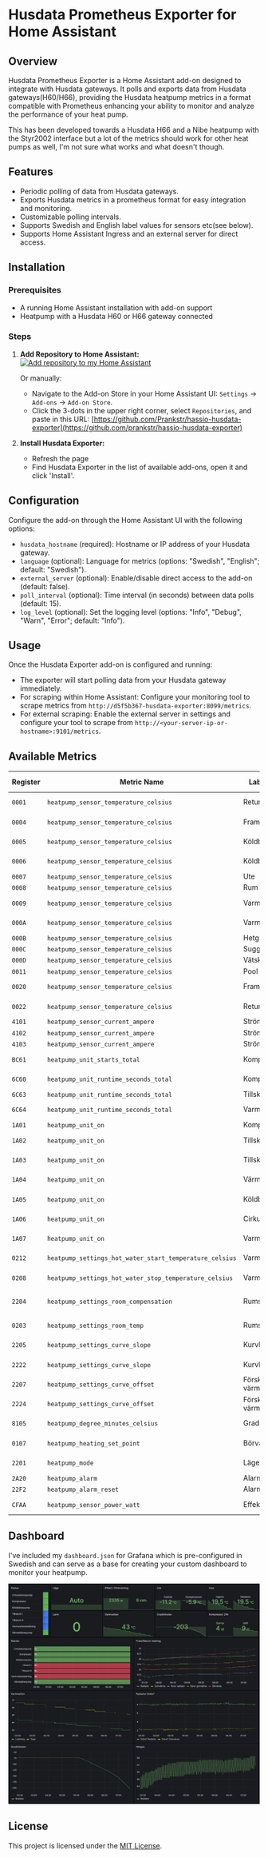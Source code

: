 # Husdata Prometheus Exporter for Home Assistant

## Overview
Husdata Prometheus Exporter is a Home Assistant add-on designed to integrate with Husdata gateways. It polls and exports data from Husdata gateways(H60/H66), providing the Husdata heatpump metrics in a format compatible with Prometheus enhancing your ability to monitor and analyze the performance of your heat pump. 

This has been developed towards a Husdata H66 and a Nibe heatpump with the Styr2002 interface but a lot of the metrics should work for other heat pumps as well, I'm not sure what works and what doesn't though.

## Features
- Periodic polling of data from Husdata gateways.
- Exports Husdata metrics in a prometheus format for easy integration and monitoring.
- Customizable polling intervals.
- Supports Swedish and English label values for sensors etc(see below).
- Supports Home Assistant Ingress and an external server for direct access.

## Installation

### Prerequisites
- A running Home Assistant installation with add-on support
- Heatpump with a Husdata H60 or H66 gateway connected

### Steps
1. **Add Repository to Home Assistant:**
   [![Add repository to my Home Assistant](https://my.home-assistant.io/badges/supervisor_add_addon_repository.svg)](https://my.home-assistant.io/redirect/supervisor_add_addon_repository/?repository_url=https%3A%2F%2Fgithub.com%2FPrankstr%2Fhassio-husdata-exporter) 

    Or manually:
   - Navigate to the Add-on Store in your Home Assistant UI: `Settings` -> `Add-ons` -> `Add-on Store`.
   - Click the 3-dots in the upper right corner, select `Repositories`, and paste in this URL: [https://github.com/Prankstr/hassio-husdata-exporter](https://github.com/prankstr/hassio-husdata-exporter)

2. **Install Husdata Exporter:**
   - Refresh the page
   - Find Husdata Exporter in the list of available add-ons, open it and click 'Install'.

## Configuration
Configure the add-on through the Home Assistant UI with the following options:
- `husdata_hostname` (required): Hostname or IP address of your Husdata gateway.
- `language` (optional): Language for metrics (options: "Swedish", "English"; default: "Swedish").
- `external_server` (optional): Enable/disable direct access to the add-on (default: false).
- `poll_interval` (optional): Time interval (in seconds) between data polls (default: 15).
- `log_level` (optional): Set the logging level (options: "Info", "Debug", "Warn", "Error"; default: "Info").

## Usage
Once the Husdata Exporter add-on is configured and running:
- The exporter will start polling data from your Husdata gateway immediately.
- For scraping within Home Assistant: Configure your monitoring tool to scrape metrics from `http://d5f5b367-husdata-exporter:8099/metrics`.
- For external scraping: Enable the external server in settings and configure your tool to scrape from `http://<your-server-ip-or-hostname>:9101/metrics`.

## Available Metrics

| Register  | Metric Name                                       | Label (Swedish)          | Label (English)          |
|-----------|---------------------------------------------------|--------------------------|--------------------------|
| `0001`    | `heatpump_sensor_temperature_celsius`             | Returledning             | Radiator Return          |
| `0004`    | `heatpump_sensor_temperature_celsius`             | Framledning              | Heat Carrier Forward     |
| `0005`    | `heatpump_sensor_temperature_celsius`             | Köldbärare In            | Brine In Condensor       |
| `0006`    | `heatpump_sensor_temperature_celsius`             | Köldbärare Ut            | Brine Out Evaporator     |
| `0007`    | `heatpump_sensor_temperature_celsius`             | Ute                      | Outdoor                  |
| `0008`    | `heatpump_sensor_temperature_celsius`             | Rum                      | Indoor                   |
| `0009`    | `heatpump_sensor_temperature_celsius`             | Varmvatten Topp          | Warm Water Top           |
| `000A`    | `heatpump_sensor_temperature_celsius`             | Varmvatten Mantel        | Warm Water Mid           |
| `000B`    | `heatpump_sensor_temperature_celsius`             | Hetgas                   | Hot Gas                  |
| `000C`    | `heatpump_sensor_temperature_celsius`             | Suggas                   | Suction Gas              |
| `000D`    | `heatpump_sensor_temperature_celsius`             | Vätskeledning            | Liquid Flow              |
| `0011`    | `heatpump_sensor_temperature_celsius`             | Pool                     | Pool                     |
| `0020`    | `heatpump_sensor_temperature_celsius`             | Framledning 2            | Radiator Forward 2       |
| `0022`    | `heatpump_sensor_temperature_celsius`             | Returledning 2           | Radiator Return 2        |
| `4101`    | `heatpump_sensor_current_ampere`                  | Ström L1                 | Load L1                  |
| `4102`    | `heatpump_sensor_current_ampere`                  | Ström L2                 | Load L2                  |
| `4103`    | `heatpump_sensor_current_ampere`                  | Ström L3                 | Load L3                  |
| `BC61`    | `heatpump_unit_starts_total`                      | Kompressorstarter        | Compressor Starts        |
| `6C60`    | `heatpump_unit_runtime_seconds_total`             | Kompressortimmar         | Compressor Runtime       |
| `6C63`    | `heatpump_unit_runtime_seconds_total`             | Tillskottstimmar         | Aux Runtime              |
| `6C64`    | `heatpump_unit_runtime_seconds_total`             | Varmvattentimmar         | Warm Water Runtime       |
| `1A01`    | `heatpump_unit_on`                                | Kompressor               | Compressor               |
| `1A02`    | `heatpump_unit_on`                                | Tillskott Steg I         | Add Heat Step 1          |
| `1A03`    | `heatpump_unit_on`                                | Tillskott Steg II        | Add Heat Step 2          |
| `1A04`    | `heatpump_unit_on`                                | Värmebärarpump           | Pump Heat Circuit        |
| `1A05`    | `heatpump_unit_on`                                | Köldbärarpump            | Pump Cold Circuit        |
| `1A06`    | `heatpump_unit_on`                                | Cirkulationspump         | Pump Radiator            |
| `1A07`    | `heatpump_unit_on`                                | Varmvattenladdning       | Switch Valve 1           |
| `0212`    | `heatpump_settings_hot_water_start_temperature_celsius` | Varmvatten Start     | Hot Water Start Temp     |
| `0208`    | `heatpump_settings_hot_water_stop_temperature_celsius`  | Varmvatten Stop      | Hot Water Stop Temp      |
| `2204`    | `heatpump_settings_room_compensation`            | Rumskompensering         | Room Sensor Influence    |
| `0203`    | `heatpump_settings_room_temp`                    | Rumstemp                 | Room Temp Setpoint       |
| `2205`    | `heatpump_settings_curve_slope`                   | Kurvlutning              | Heat Set 1 CurveL        |
| `2222`    | `heatpump_settings_curve_slope`                   | Kurvlutning 2            | Heat Set 1 CurveL2       |
| `2207`    | `heatpump_settings_curve_offset`                  | Förskjutning värmekurva  | Heat Set 3 Parallel      |
| `2224`    | `heatpump_settings_curve_offset`                  | Förskjutning värmekurva 2| Heat Set 3 Parall2       |
| `8105`    | `heatpump_degree_minutes_celsius`                 | Gradminuter              | Degree Min Integral      |
| `0107`    | `heatpump_heating_set_point`                      | Börvärde                 | Heating Setpoint         |
| `2201`    | `heatpump_mode`                                   | Läge                     | Operating Mode           |
| `2A20`    | `heatpump_alarm`                                  | Alarm                    | Alarm                    |
| `22F2`    | `heatpump_alarm_reset`                            | Alarm Reset              | Alarm Reset              |
| `CFAA`    | `heatpump_sensor_power_watt`                      | Effekt                   | Power Consumption        |

## Dashboard

I've included my `dashboard.json` for Grafana which is pre-configured in Swedish and can serve as a base for creating your custom dashboard to monitor your heatpump.

![Grafana Dashboard Preview](images/dashboard.png "Grafana Dashboard")

## License
This project is licensed under the [MIT License](LICENSE).